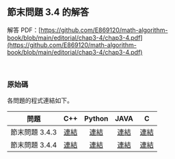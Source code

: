 ## 節末問題 3.4 的解答

解答 PDF：[https://github.com/E869120/math-algorithm-book/blob/main/editorial/chap3-4/chap3-4.pdf](https://github.com/E869120/math-algorithm-book/blob/main/editorial/chap3-4/chap3-4.pdf)

<br />

### 原始碼

各問題的程式連結如下。

| 問題 | C++ | Python | JAVA | C |
|:---:|:---:|:---:|:---:|:---:|
| 節末問題 3.4.3 | [連結](https://github.com/E869120/math-algorithm-book/blob/main/editorial/chap3-4/prob3-4-3.cpp) | [連結](https://github.com/E869120/math-algorithm-book/blob/main/editorial/chap3-4/prob3-4-3.py) | [連結](https://github.com/E869120/math-algorithm-book/blob/main/editorial/chap3-4/prob3-4-3.java) | [連結](https://github.com/E869120/math-algorithm-book/blob/main/editorial/chap3-4/prob3-4-3.c) |
| 節末問題 3.4.4 | [連結](https://github.com/E869120/math-algorithm-book/blob/main/editorial/chap3-4/prob3-4-4.cpp) | [連結](https://github.com/E869120/math-algorithm-book/blob/main/editorial/chap3-4/prob3-4-4.py) | [連結](https://github.com/E869120/math-algorithm-book/blob/main/editorial/chap3-4/prob3-4-4.java) | [連結](https://github.com/E869120/math-algorithm-book/blob/main/editorial/chap3-4/prob3-4-4.c) |